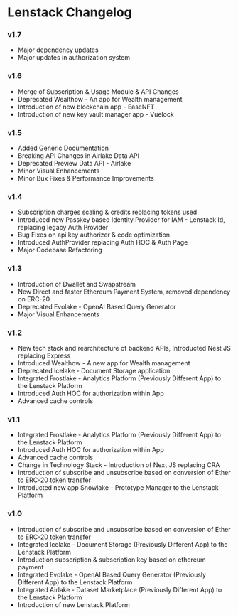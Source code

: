 # Lenstack Changelog

### v1.7
* Major dependency updates
* Major updates in authorization system

### v1.6
* Merge of Subscription & Usage Module & API Changes
* Deprecated Wealthow - An app for Wealth management
* Introduction of new blockchain app - EaseNFT
* Introduction of new key vault manager app - Vuelock

### v1.5
* Added Generic Documentation
* Breaking API Changes in Airlake Data API
* Deprecated Preview Data API - Airlake
* Minor Visual Enhancements
* Minor Bux Fixes & Performance Improvements

### v1.4
* Subscription charges scaling & credits replacing tokens used
* Introduced new Passkey based Identity Provider for IAM - Lenstack Id, replacing legacy Auth Provider
* Bug Fixes on api key authorizer & code optimization
* Introduced AuthProvider replacing Auth HOC & Auth Page
* Major Codebase Refactoring

### v1.3
* Introduction of Dwallet and Swapstream
* New Direct and faster Ethereum Payment System, removed dependency on ERC-20
* Deprecated Evolake - OpenAI Based Query Generator
* Major Visual Enhancements

### v1.2
* New tech stack and rearchitecture of backend APIs, Introducted Nest JS replacing Express
* Introduced Wealthow - A new app for Wealth management
* Deprecated Icelake - Document Storage application
* Integrated Frostlake - Analytics Platform (Previously Different App) to the Lenstack Platform
* Introduced Auth HOC for authorization within App
* Advanced cache controls

### v1.1
* Integrated Frostlake - Analytics Platform (Previously Different App) to the Lenstack Platform
* Introduced Auth HOC for authorization within App
* Advanced cache controls
* Change in Technology Stack - Introduction of Next JS replacing CRA
* Introduction of subscribe and unsubscribe based on conversion of Ether to ERC-20 token transfer
* Introducted new app Snowlake - Prototype Manager to the Lenstack Platform

### v1.0
* Introduction of subscribe and unsubscribe based on conversion of Ether to ERC-20 token transfer
* Integrated Icelake - Document Storage (Previously Different App) to the Lenstack Platform
* Introduction subscription & subscription key based on ethereum payment
* Integrated Evolake - OpenAI Based Query Generator (Previously Different App) to the Lenstack Platform
* Integrated Airlake - Dataset Marketplace (Previously Different App) to the Lenstack Platform
* Introduction of new Lenstack Platform